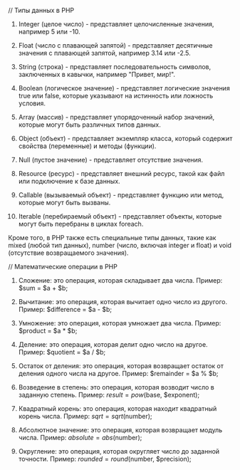 //  Типы данных в PHP
1. Integer (целое число) - представляет целочисленные значения, например 5 или -10.

2. Float (число с плавающей запятой) - представляет десятичные значения с плавающей запятой, например 3.14 или -2.5.

3. String (строка) - представляет последовательность символов, заключенных в кавычки, например "Привет, мир!".

4. Boolean (логическое значение) - представляет логические значения true или false, которые указывают на истинность или ложность условия.

5. Array (массив) - представляет упорядоченный набор значений, которые могут быть различных типов данных.

6. Object (объект) - представляет экземпляр класса, который содержит свойства (переменные) и методы (функции).

7. Null (пустое значение) - представляет отсутствие значения.

8. Resource (ресурс) - представляет внешний ресурс, такой как файл или подключение к базе данных.

9. Callable (вызываемый объект) - представляет функцию или метод, которые могут быть вызваны.

10. Iterable (перебираемый объект) - представляет объекты, которые могут быть перебраны в циклах foreach.

Кроме того, в PHP также есть специальные типы данных, такие как mixed (любой тип данных), number (число, включая integer и float) и void (отсутствие возвращаемого значения).

// Математические операции в PHP
1. Сложение: это операция, которая складывает два числа.
   Пример: $sum = $a + $b;

2. Вычитание: это операция, которая вычитает одно число из другого.
   Пример: $difference = $a - $b;

3. Умножение: это операция, которая умножает два числа.
   Пример: $product = $a * $b;

4. Деление: это операция, которая делит одно число на другое.
   Пример: $quotient = $a / $b;

5. Остаток от деления: это операция, которая возвращает остаток от деления одного числа на другое.
   Пример: $remainder = $a % $b;

6. Возведение в степень: это операция, которая возводит число в заданную степень.
   Пример: $result = pow($base, $exponent);

7. Квадратный корень: это операция, которая находит квадратный корень числа.
   Пример: $sqrt = sqrt($number);

8. Абсолютное значение: это операция, которая возвращает модуль числа.
   Пример: $absolute = abs($number);

9. Округление: это операция, которая округляет число до заданной точности.
   Пример: $rounded = round($number, $precision);
